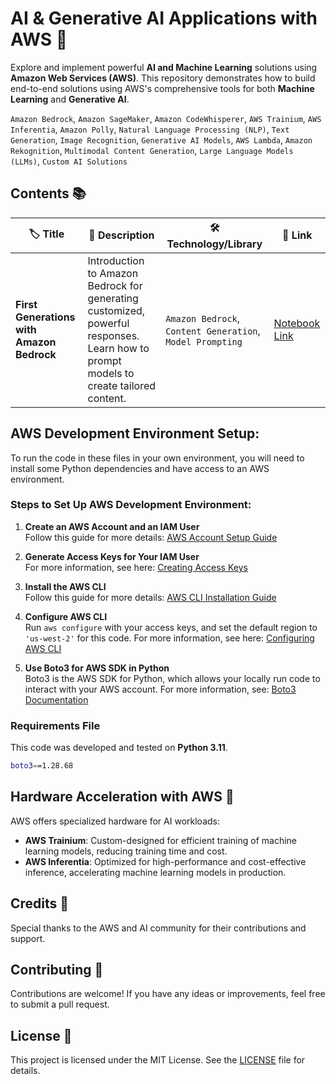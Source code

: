 # AI & Generative AI Applications with AWS 🚀

Explore and implement powerful **AI and Machine Learning** solutions using **Amazon Web Services (AWS)**. This repository demonstrates how to build end-to-end solutions using AWS's comprehensive tools for both **Machine Learning** and **Generative AI**.

`Amazon Bedrock`, `Amazon SageMaker`, `Amazon CodeWhisperer`, `AWS Trainium`, `AWS Inferentia`, `Amazon Polly`, `Natural Language Processing (NLP)`, `Text Generation`, `Image Recognition`, `Generative AI Models`, `AWS Lambda`, `Amazon Rekognition`, `Multimodal Content Generation`, `Large Language Models (LLMs)`, `Custom AI Solutions`

## Contents 📚

| 🏷 **Title**       | 📄 **Description**     | 🛠 **Technology/Library**    | 🔗 **Link**     |
|--------------------|------------------------|-----------------------------|-------------------|
| **First Generations with Amazon Bedrock** | Introduction to Amazon Bedrock for generating customized, powerful responses. Learn how to prompt models to create tailored content. | `Amazon Bedrock`, `Content Generation`, `Model Prompting` | [Notebook Link](notebook/first_generations_amazon_bedrock.ipynb) |



## AWS Development Environment Setup:

To run the code in these files in your own environment, you will need to install some Python dependencies and have access to an AWS environment.

### Steps to Set Up AWS Development Environment:

1. **Create an AWS Account and an IAM User**  
   Follow this guide for more details: [AWS Account Setup Guide](https://docs.aws.amazon.com/SetUp/latest/UserGuide/setup-overview.html)

2. **Generate Access Keys for Your IAM User**  
   For more information, see here: [Creating Access Keys](https://docs.aws.amazon.com/IAM/latest/UserGuide/id_credentials_access-keys.html#Using_CreateAccessKey)

3. **Install the AWS CLI**  
   Follow this guide for more details: [AWS CLI Installation Guide](https://docs.aws.amazon.com/cli/latest/userguide/getting-started-install.html)

4. **Configure AWS CLI**  
   Run `aws configure` with your access keys, and set the default region to `'us-west-2'` for this code. For more information, see here: [Configuring AWS CLI](https://docs.aws.amazon.com/cli/latest/userguide/cli-configure-files.html#cli-configure-files-methods)

5. **Use Boto3 for AWS SDK in Python**  
   Boto3 is the AWS SDK for Python, which allows your locally run code to interact with your AWS account. For more information, see: [Boto3 Documentation](https://boto3.amazonaws.com/v1/documentation/api/latest/index.html)

### Requirements File

This code was developed and tested on **Python 3.11**.

```bash
boto3==1.28.68
```

## Hardware Acceleration with AWS 🚀

AWS offers specialized hardware for AI workloads:

- **AWS Trainium**: Custom-designed for efficient training of machine learning models, reducing training time and cost.
- **AWS Inferentia**: Optimized for high-performance and cost-effective inference, accelerating machine learning models in production.

## Credits 🙌

Special thanks to the AWS and AI community for their contributions and support.

## Contributing 🤝

Contributions are welcome! If you have any ideas or improvements, feel free to submit a pull request.

## License 📄

This project is licensed under the MIT License. See the [LICENSE](LICENSE) file for details.